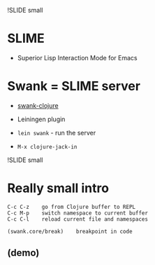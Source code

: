!SLIDE small

# SLIME

* Superior Lisp Interaction Mode for Emacs

# Swank = SLIME server

* [swank-clojure](https://github.com/technomancy/swank-clojure/)

* Leiningen plugin

* `lein swank` - run the server

* `M-x clojure-jack-in`

!SLIDE small

# Really small intro

    C-c C-z    go from Clojure buffer to REPL
    C-c M-p    switch namespace to current buffer
    C-c C-l    reload current file and namespaces

    (swank.core/break)    breakpoint in code

## (demo)
